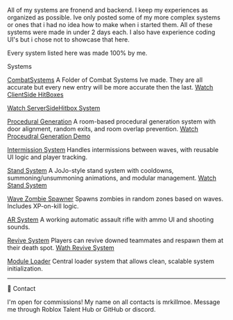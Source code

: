 All of my systems are fronend and backend. I keep my experiences as organized as possible. Ive only posted some of my more complex systems or ones that i had no idea how to make when i started them.
All of these systems were made in under 2 days each. I also have experience coding UI's but i chose not to showcase that here.

Every system listed here was made 100% by me.

Systems

[CombatSystems](https://github.com/mrkillmoe/Luau-Portfolio/blob/main/CombatSystems)
A Folder of Combat Systems Ive made. They are all accurate but every new entry will be more accurate then the last.
[Watch ClientSide HitBoxes](https://www.youtube.com/watch?v=KcvRt3xTKSY)

[Watch ServerSideHitbox System](https://www.youtube.com/watch?v=PDd8aZSERZM)

[Procedural Generation](https://github.com/mrkillmoe/Luau-Portfolio/tree/main/Procedural%20Generation)
A room-based procedural generation system with door alignment, random exits, and room overlap prevention.
[Watch Proceudral Generation Demo](https://www.youtube.com/watch?v=hpeCWhB7WmY)

[Intermission System](https://github.com/mrkillmoe/Luau-Portfolio/tree/main/Intermission%20System)
Handles intermissions between waves, with reusable UI logic and player tracking.

[Stand System](https://github.com/mrkillmoe/Luau-Portfolio/tree/main/Stand%20System)
A JoJo-style stand system with cooldowns, summoning/unsummoning animations, and modular management.
[Watch Stand System](https://www.youtube.com/watch?v=kPRpkHYcbh0)

[Wave Zombie Spawner](https://github.com/mrkillmoe/Luau-Portfolio/tree/main/Wave%20System)
Spawns zombies in random zones based on waves. Includes XP-on-kill logic.

[AR System](https://github.com/mrkillmoe/Luau-Portfolio/tree/main/AR%20System)
A working automatic assault rifle with ammo UI and shooting sounds.

[Revive System](https://github.com/mrkillmoe/Luau-Portfolio/tree/main/Revive%20System)
Players can revive downed teammates and respawn them at their death spot.
[Wath Revive System](https://www.youtube.com/watch?v=tQ_82W2stpA)

[Module Loader](https://github.com/mrkillmoe/Luau-Portfolio/tree/main/Module%20Loader)
Central loader system that allows clean, scalable system initialization.



---
💬 Contact

I'm open for commissions! My name on all contacts is mrkillmoe. Message me through Roblox Talent Hub or GitHub or discord.
